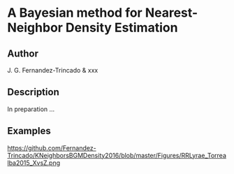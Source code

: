 A Bayesian method for Nearest-Neighbor Density Estimation 
==

Author 
--
J. G. Fernandez-Trincado & xxx

Description 
---

In preparation ...

Examples
--


https://github.com/Fernandez-Trincado/KNeighborsBGMDensity2016/blob/master/Figures/RRLyrae_Torrealba2015_XvsZ.png
